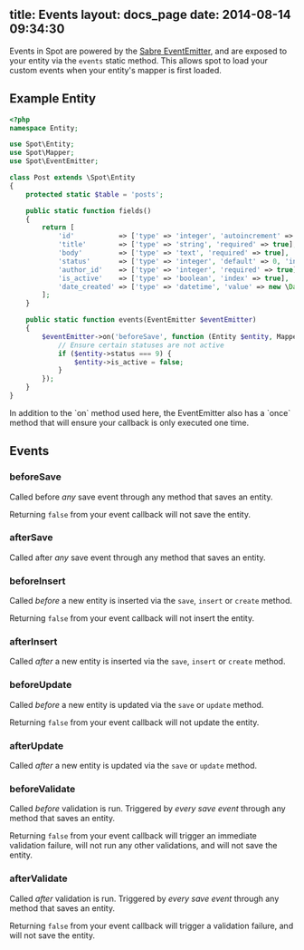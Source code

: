 title: Events
layout: docs_page
date: 2014-08-14 09:34:30
---

Events in Spot are powered by the [Sabre
EventEmitter](https://github.com/fruux/sabre-event), and are exposed to your
entity via the `events` static method. This allows spot to load your custom
events when your entity's mapper is first loaded.


## Example Entity
```php
<?php
namespace Entity;

use Spot\Entity;
use Spot\Mapper;
use Spot\EventEmitter;

class Post extends \Spot\Entity
{
    protected static $table = 'posts';

    public static function fields()
    {
        return [
            'id'           => ['type' => 'integer', 'autoincrement' => true, 'primary' => true],
            'title'        => ['type' => 'string', 'required' => true],
            'body'         => ['type' => 'text', 'required' => true],
            'status'       => ['type' => 'integer', 'default' => 0, 'index' => true],
            'author_id'    => ['type' => 'integer', 'required' => true],
            'is_active'    => ['type' => 'boolean', 'index' => true],
            'date_created' => ['type' => 'datetime', 'value' => new \DateTime()]
        ];
    }

    public static function events(EventEmitter $eventEmitter)
    {
        $eventEmitter->on('beforeSave', function (Entity $entity, Mapper $mapper) {
            // Ensure certain statuses are not active
            if ($entity->status === 9) {
                $entity->is_active = false;
            }
        });
    }
}
```

<div class="callout info">
  In addition to the `on` method used here, the EventEmitter also has a `once`
  method that will ensure your callback is only executed one time.
</div>

## Events

### beforeSave
Called before _any_ save event through any method that saves an entity.

Returning `false` from your event callback will not save the entity.

### afterSave
Called after _any_ save event through any method that saves an entity.

### beforeInsert
Called _before_ a new entity is inserted via the `save`, `insert` or `create`
method.

Returning `false` from your event callback will not insert the entity.

### afterInsert
Called _after_ a new entity is inserted via the `save`, `insert` or `create` method.

### beforeUpdate
Called _before_ a new entity is updated via the `save` or `update` method.

Returning `false` from your event callback will not update the entity.

### afterUpdate
Called _after_ a new entity is updated via the `save` or `update` method.

### beforeValidate
Called _before_ validation is run. Triggered by _every save event_ through any
method that saves an entity.

Returning `false` from your event callback will trigger an immediate validation
failure, will not run any other validations, and will not save the entity.

### afterValidate
Called _after_ validation is run. Triggered by _every save event_ through any
method that saves an entity.

Returning `false` from your event callback will trigger a validation failure,
and will not save the entity.

